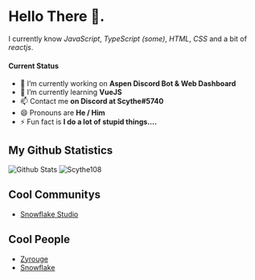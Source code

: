 # Hello There 👋.

I currently know *JavaScript*, *TypeScript (some)*, *HTML*, *CSS* and a bit of *reactjs*.

#### Current Status
- 🔭 I’m currently working on **Aspen Discord Bot & Web Dashboard**
- 🌱 I’m currently learning **VueJS**
- 📫 Contact me **on Discord at Scythe#5740**
- 😄 Pronouns are **He / Him**
- ⚡ Fun fact is **I do a lot of stupid things....**

## My Github Statistics
![Github Stats](https://github-readme-stats.vercel.app/api?username=scythe108&show_icons=true&theme=synthwave)
![Scythe108](https://github-readme-stats.vercel.app/api/top-langs?username=scythe108&show_icons=true&theme=tokyonight&layout=compact)

## Cool Communitys
- [Snowflake Studio](https://discord.gg/2SUybzb/)

## Cool People
- [Zyrouge](https://github.com/zyrouge/)
- [Snowflake](https://github.com/snowflake107/)
